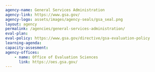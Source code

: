 ```yaml
---
agency-name: General Services Administration
agency-link: https://www.gsa.gov/
agency-logo: assets/images/agency-seals/gsa_seal.png
layout: agency
permalink: /agencies/general-services-administration/
eval-plan:
eval-policy: https://www.gsa.gov/directive/gsa-evaluation-policy
learning-agenda:
capacity-assesment:
agency-offices:
    - name: Office of Evaluation Sciences
      link: https://oes.gsa.gov/
---
```

